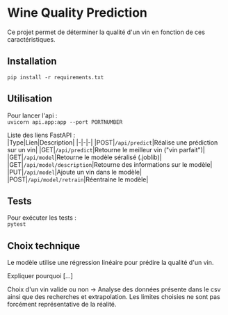 # Wine Quality Prediction

Ce projet permet de déterminer la qualité d'un vin en fonction de ces caractéristiques.

## Installation

`pip install -r requirements.txt`

## Utilisation

Pour lancer l'api :  
`uvicorn api.app:app --port PORTNUMBER`

Liste des liens FastAPI :  
|Type|Lien|Description|
|-|-|-|
|POST|`/api/predict`|Réalise une prédiction sur un vin|
|GET|`/api/predict`|Retourne le meilleur vin ("vin parfait")|
|GET|`/api/model`|Retourne le modèle séralisé (.joblib)|
|GET|`/api/model/description`|Retourne des informations sur le modèle|
|PUT|`/api/model`|Ajoute un vin dans le modèle|
|POST|`/api/model/retrain`|Réentraine le modèle| 

## Tests

Pour exécuter les tests :  
`pytest`

## Choix technique

Le modèle utilise une régression linéaire pour prédire la qualité d'un vin.  

Expliquer pourquoi [...]  

Choix d'un vin valide ou non -> Analyse des données présente dans le csv ainsi que des recherches et extrapolation. Les limites choisies ne sont pas forcément représentative de la réalité.